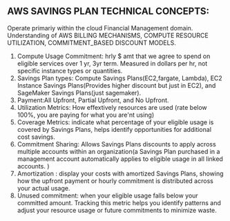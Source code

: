 ## AWS SAVINGS PLAN TECHNICAL CONCEPTS:
Operate primariy within the cloud Financial Management domain.
Understanding of AWS BILLING MECHANISMS, COMPUTE RESOURCE UTILIZATION, COMMITMENT_BASED DISCOUNT MODELS.

1. Compute Usage Commitment: hrly $ amt that we agree to spend on eligible services over 1 yr, 3yr term. Measured in dollars per hr, not specific instance types or quantities.
2. Savings Plan types: Compute Savings Plans(EC2,fargate, Lambda), EC2 Instance Savings Plans(Provides higher discount but just in EC2), and SageMaker Savings Plans(just sagemaker).
3. Payment:All Upfront, Partial Upfront, and No Upfront.
4. Utilization Metrics: How effextively resources are used (rate below 100%, you are paying for what you are'nt using)
5. Coverage Metrics: indicate what percentage of your eligible usage is covered by Savings Plans, helps identify opportunities for additional cost savings.
6. Commitment Sharing: Allows Savings Plans discounts to apply across multiple accounts within an organization(a Savings Plan purchased in a management account automatically applies to eligible usage in all linked accounts. )
7. Amortization : display your costs with amortized Savings Plans, showing how the upfront payment or hourly commitment is distributed across your actual usage.
8. Unused commitment: when your eligible usage falls below your committed amount. Tracking this metric helps you identify patterns and adjust your resource usage or future commitments to minimize waste.
